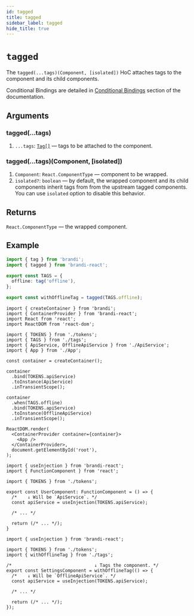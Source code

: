 ```yaml
---
id: tagged
title: tagged
sidebar_label: tagged
hide_title: true
---
```


# `tagged`

The `tagged(...tags)(Component, [isolated])` HoC attaches tags to the component and its child components.

Conditional Bindings are detailed
in [Conditional Bindings](../reference/conditional-bindings.md) section of the documentation.

## Arguments

### tagged(...tags)

1. `...tags`: [`Tag[]`](../reference/pointers-and-registrators.md#tagdescription) — tags to be attached to the component.

### tagged(...tags)(Component, [isolated])

1. `Component`: `React.ComponentType` — component to be wrapped.
2. `isolated?`: `boolean` — by default, the wrapped component and its child components inherit tags
   from from the upstream tagged components. You can use `isolated` option to disable this behavior.

## Returns

`React.ComponentType` — the wrapped component.

## Example

```typescript title="tags.ts"
import { tag } from 'brandi';
import { tagged } from 'brandi-react';

export const TAGS = {
  offline: tag('offline'),
};

export const withOfflineTag = tagged(TAGS.offline);
```

<!-- prettier-ignore-start -->
```tsx title="index.tsx"
import { createContainer } from 'brandi';
import { ContainerProvider } from 'brandi-react';
import React from 'react';
import ReactDOM from 'react-dom';

import { TOKENS } from './tokens';
import { TAGS } from './tags';
import { ApiService, OfflineApiService } from './ApiService';
import { App } from './App';

const container = createContainer();

container
  .bind(TOKENS.apiService)
  .toInstance(ApiService)
  .inTransientScope();

container
  .when(TAGS.offline)
  .bind(TOKENS.apiService)
  .toInstance(OfflineApiService)
  .inTransientScope();

ReactDOM.render(
  <ContainerProvider container={container}>
    <App />
  </ContainerProvider>,
  document.getElementById('root'),
);
```
<!-- prettier-ignore-end -->

```tsx title="UserComponent.tsx"
import { useInjection } from 'brandi-react';
import { FunctionComponent } from 'react';

import { TOKENS } from './tokens';

export const UserComponent: FunctionComponent = () => {
  /*    ↓ Will be `ApiService`. */
  const apiService = useInjection(TOKENS.apiService);

  /* ... */

  return (/* ... */);
}
```

```tsx title="SettingsComponent.tsx"
import { useInjection } from 'brandi-react';

import { TOKENS } from './tokens';
import { withOfflineTag } from './tags';

/*                               ↓ Tags the component. */
export const SettingsComponent = withOfflineTag(() => {
  /*    ↓ Will be `OfflineApiService`. */
  const apiService = useInjection(TOKENS.apiService);

  /* ... */

  return (/* ... */);
});
```
